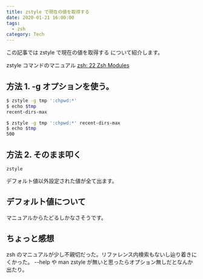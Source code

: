 ```yaml
---
title: zstyle で現在の値を取得する
date: 2020-01-21 16:00:00
tags:
  - zsh
category: Tech
---
```


この記事では zstyle で現在の値を取得する について紹介します。

zstyle コマンドのマニュアル [zsh: 22 Zsh Modules](http://zsh.sourceforge.net/Doc/Release/Zsh-Modules.html#index-zstyle)

## 方法 1. -g オプションを使う。

```sh
$ zstyle -g tmp ':chpwd:*'
$ echo $tmp
recent-dirs-max

$ zstyle -g tmp ':chpwd:*' recent-dirs-max
$ echo $tmp
500
```

## 方法 2. そのまま叩く

```
zstyle
```

デフォルト値以外設定された値が全て出ます。

## デフォルト値について

マニュアルからたどるしかなさそうです。

## ちょっと感想

zsh のマニュアルが少し不親切だった。リファレンス内検索もないし辿り着きにくかった。
--help や man zstyle が無いと思ったらオプション無しだとなんか出たり。
